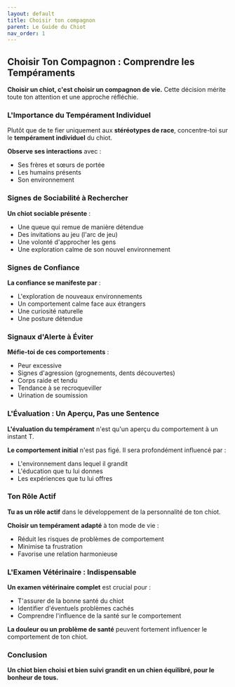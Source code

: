 ```yaml
---
layout: default
title: Choisir ton compagnon
parent: Le Guide du Chiot
nav_order: 1
---
```


## **Choisir Ton Compagnon : Comprendre les Tempéraments**

**Choisir un chiot, c'est choisir un compagnon de vie.** Cette décision mérite toute ton attention et une approche réfléchie.

### **L'Importance du Tempérament Individuel**

Plutôt que de te fier uniquement aux **stéréotypes de race**, concentre-toi sur le **tempérament individuel** du chiot.

**Observe ses interactions** avec :
- Ses frères et sœurs de portée
- Les humains présents
- Son environnement

### **Signes de Sociabilité à Rechercher**

**Un chiot sociable présente** :
- Une queue qui remue de manière détendue
- Des invitations au jeu (l'arc de jeu)
- Une volonté d'approcher les gens
- Une exploration calme de son nouvel environnement

### **Signes de Confiance**

**La confiance se manifeste par** :
- L'exploration de nouveaux environnements
- Un comportement calme face aux étrangers
- Une curiosité naturelle
- Une posture détendue

### **Signaux d'Alerte à Éviter**

**Méfie-toi de ces comportements** :
- Peur excessive
- Signes d'agression (grognements, dents découvertes)
- Corps raide et tendu
- Tendance à se recroqueviller
- Urination de soumission

### **L'Évaluation : Un Aperçu, Pas une Sentence**

**L'évaluation du tempérament** n'est qu'un aperçu du comportement à un instant T.

**Le comportement initial** n'est pas figé. Il sera profondément influencé par :
- L'environnement dans lequel il grandit
- L'éducation que tu lui donnes
- Les expériences que tu lui offres

### **Ton Rôle Actif**

**Tu as un rôle actif** dans le développement de la personnalité de ton chiot.

**Choisir un tempérament adapté** à ton mode de vie :
- Réduit les risques de problèmes de comportement
- Minimise ta frustration
- Favorise une relation harmonieuse

### **L'Examen Vétérinaire : Indispensable**

**Un examen vétérinaire complet** est crucial pour :
- T'assurer de la bonne santé du chiot
- Identifier d'éventuels problèmes cachés
- Comprendre l'influence de la santé sur le comportement

**La douleur ou un problème de santé** peuvent fortement influencer le comportement de ton chiot.

### **Conclusion**

**Un chiot bien choisi et bien suivi grandit en un chien équilibré, pour le bonheur de tous.** 